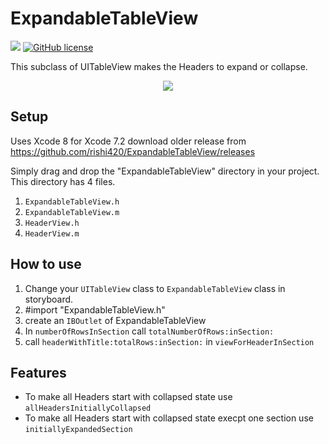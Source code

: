 # ExpandableTableView

[![](http://img.shields.io/badge/iOS-7.0%2B-lightgrey.svg)]()
[![GitHub license](https://img.shields.io/github/license/mashape/apistatus.svg)](https://github.com/algolia/UILabel)

This subclass of UITableView makes the Headers to expand or collapse. 

<p align="center"><img src="https://cloud.githubusercontent.com/assets/2233857/14490099/96089bd6-0192-11e6-8427-966ce2605f84.gif"/></p>

## Setup

Uses Xcode 8
for Xcode 7.2 download older release from https://github.com/rishi420/ExpandableTableView/releases

Simply drag and drop the "ExpandableTableView" directory in your project. This directory has 4 files.

1. `ExpandableTableView.h`
2. `ExpandableTableView.m`
3. `HeaderView.h`
4. `HeaderView.m`

## How to use

1. Change your `UITableView` class to `ExpandableTableView` class in storyboard.
2. #import "ExpandableTableView.h"
3. create an `IBOutlet` of ExpandableTableView
4. In `numberOfRowsInSection` call `totalNumberOfRows:inSection:` 
5. call `headerWithTitle:totalRows:inSection:` in `viewForHeaderInSection`

## Features
- To make all Headers start with collapsed state use `allHeadersInitiallyCollapsed`
- To make all Headers start with collapsed state execpt one section use `initiallyExpandedSection`

